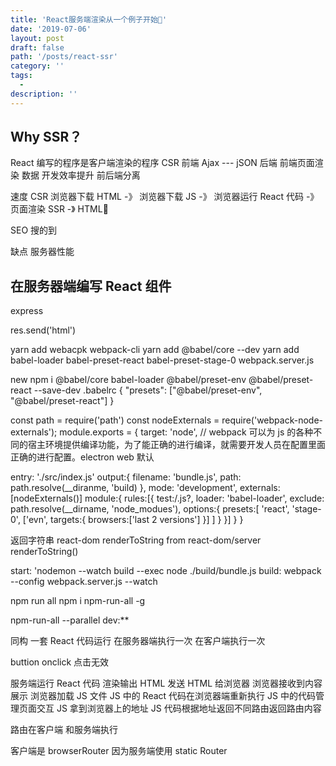 ```yaml
---
title: 'React服务端渲染从一个例子开始'
date: '2019-07-06'
layout: post
draft: false
path: '/posts/react-ssr'
category: ''
tags:
  -
description: ''
---
```


## Why SSR？

React 编写的程序是客户端渲染的程序 CSR
前端 Ajax --- jSON 后端
前端页面渲染 数据
开发效率提升 前后端分离

速度
CSR 浏览器下载 HTML -》 浏览器下载 JS -》 浏览器运行 React 代码 -》 页面渲染
SSR -》 HTML

SEO
搜的到

缺点
服务器性能

## 在服务器端编写 React 组件

express

res.send('html')

yarn add webacpk webpack-cli
yarn add @babel/core --dev
yarn add babel-loader babel-preset-react babel-preset-stage-0
webpack.server.js

new
npm i @babel/core babel-loader @babel/preset-env @babel/preset-react --save-dev
.babelrc
{
"presets": ["@babel/preset-env", "@babel/preset-react"]
}

const path = require('path')
const nodeExternals = require('webpack-node-externals');
module.exports = {
target: 'node', // webpack 可以为 js 的各种不同的宿主环境提供编译功能，为了能正确的进行编译，就需要开发人员在配置里面正确的进行配置。electron web 默认

entry: './src/index.js'
output:{
filename: 'bundle.js',
path: path.resolve(\_\_diranme, 'build)
},
mode: 'development',
externals: [nodeExternals()]
module:{
rules:[{
test:/\.js?\,
loader: 'babel-loader',
exclude: path.resolve(\_\_dirname, 'node_modues'),
options:{
presets:[
'react',
'stage-0',
['evn', targets:{
browsers:['last 2 versions']
}]
]
}
}]
}
}

返回字符串
react-dom
renderToString from react-dom/server
renderToString(<Home>)

start: 'nodemon --watch build --exec node ./build/bundle.js
build: webpack --config webpack.server.js --watch

npm run all
npm i npm-run-all -g

npm-run-all --parallel dev:\*\*

同构 一套 React 代码运行 在服务器端执行一次 在客户端执行一次

buttion onclick 点击无效

服务端运行 React 代码 渲染输出 HTML
发送 HTML 给浏览器
浏览器接收到内容展示
浏览器加载 JS 文件
JS 中的 React 代码在浏览器端重新执行
JS 中的代码管理页面交互
JS 拿到浏览器上的地址
JS 代码根据地址返回不同路由返回路由内容

路由在客户端 和服务端执行

客户端是 browserRouter
因为服务端使用 static Router
